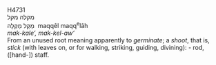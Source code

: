 <body>
  <p>H4731<br>  מקּלה    מקּל  <br> מַקֵּל  מַקְּלָה  ‎  maqqêl  maqq<sup>e</sup>lâh  <br><i>mak-kale‘,</i> <i>mak-kel-aw‘ </i><br>From an unused root meaning apparently to <i>germinate</i>; a <i>shoot</i>, that is, <i>stick</i> (with leaves on, or for walking, striking, guiding, divining): - rod, ([hand-]) staff.<br></p>
 </body>
